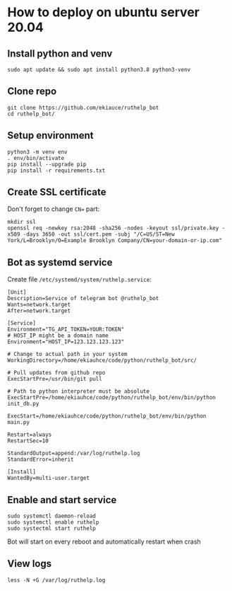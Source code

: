 # How to deploy on ubuntu server 20.04 

## Install python and venv

```
sudo apt update && sudo apt install python3.8 python3-venv
```

## Clone repo

```
git clone https://github.com/ekiauce/ruthelp_bot
cd ruthelp_bot/
```

## Setup environment

```
python3 -m venv env
. env/bin/activate
pip install --upgrade pip
pip install -r requirements.txt
```

## Create SSL certificate

Don't forget to change `CN=` part:
```
mkdir ssl
openssl req -newkey rsa:2048 -sha256 -nodes -keyout ssl/private.key -x509 -days 3650 -out ssl/cert.pem -subj "/C=US/ST=New York/L=Brooklyn/O=Example Brooklyn Company/CN=your-domain-or-ip.com"
```

## Bot as systemd service

Create file `/etc/systemd/system/ruthelp.service`:
```
[Unit]
Description=Service of telegram bot @ruthelp_bot
Wants=network.target
After=network.target

[Service]
Environment="TG_API_TOKEN=YOUR:TOKEN"
# HOST_IP might be a domain name
Environment="HOST_IP=123.123.123.123"

# Change to actual path in your system 
WorkingDirectory=/home/ekiauhce/code/python/ruthelp_bot/src/

# Pull updates from github repo
ExecStartPre=/usr/bin/git pull

# Path to python interpreter must be absolute
ExecStartPre=/home/ekiauhce/code/python/ruthelp_bot/env/bin/python init_db.py

ExecStart=/home/ekiauhce/code/python/ruthelp_bot/env/bin/python main.py

Restart=always
RestartSec=10

StandardOutput=append:/var/log/ruthelp.log
StandardError=inherit

[Install]
WantedBy=multi-user.target
```

## Enable and start service

```
sudo systemctl daemon-reload
sudo systemctl enable ruthelp
sudo systectml start ruthelp
```
Bot will start on every reboot and automatically restart when crash

## View logs
```
less -N +G /var/log/ruthelp.log
```